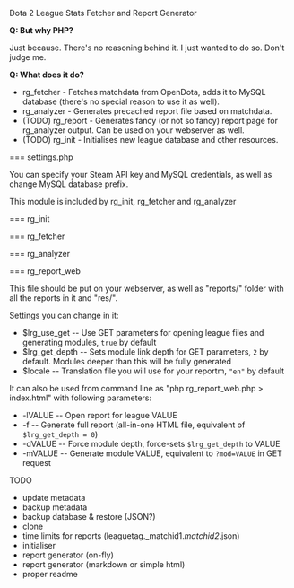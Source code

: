 Dota 2 League Stats Fetcher and Report Generator

**Q: But why PHP?**

Just because. There's no reasoning behind it. I just wanted to do so. Don't judge me.

**Q: What does it do?**

* rg_fetcher - Fetches matchdata from OpenDota, adds it to MySQL database (there's no special reason to use it as well).
* rg_analyzer - Generates precached report file based on matchdata.
* (TODO) rg_report - Generates fancy (or not so fancy) report page for rg_analyzer output. Can be used on your webserver as well.
* (TODO) rg_init - Initialises new league database and other resources.

=== settings.php

You can specify your Steam API key and MySQL credentials, as well as change MySQL database prefix.

This module is included by rg_init, rg_fetcher and rg_analyzer

=== rg_init

=== rg_fetcher 

=== rg_analyzer

=== rg_report_web

This file should be put on your webserver, as well as "reports/" folder with all the reports in it and "res/".

Settings you can change in it:
* $lrg_use_get -- Use GET parameters for opening league files and generating modules, `true` by default
* $lrg_get_depth -- Sets module link depth for GET parameters, `2` by default. Modules deeper than this will be fully generated
* $locale -- Translation file you will use for your reportm, `"en"` by default


It can also be used from command line as "php rg_report_web.php > index.html" with following parameters:
* -lVALUE -- Open report for league VALUE
* -f -- Generate full report (all-in-one HTML file, equivalent of `$lrg_get_depth = 0`)
* -dVALUE -- Force module depth, force-sets `$lrg_get_depth` to VALUE
* -mVALUE -- Generate module VALUE, equivalent to `?mod=VALUE` in GET request

TODO

- update metadata
- backup metadata
- backup database & restore (JSON?)
- clone
- time limits for reports (leaguetag._matchid1._matchid2_.json)
- initialiser
- report generator (on-fly)
- report generator (markdown or simple html)
- proper readme
